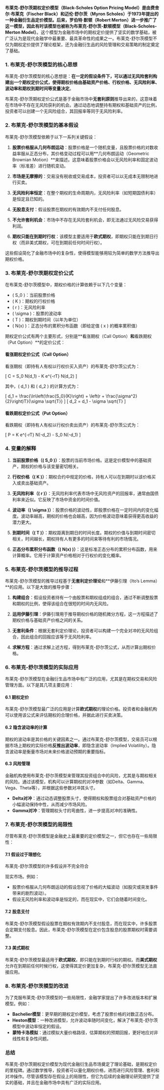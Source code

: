 **布莱克-舒尔茨期权定价模型（Black-Scholes Option Pricing Model）**是由费舍尔·布莱克（Fischer Black）和迈伦·舒尔茨（Myron Scholes）于1973年提出的一种金融衍生品定价模型。后来，罗伯特·默顿（Robert Merton）进一步推广了这一模型，因此有时该模型也被称为**布莱克-舒尔茨-默顿模型（Black-Scholes-Merton Model）**。这个模型为金融市场中的期权定价提供了坚实的数学基础，被广泛认为是现代金融学中最重要、最具革命性的成果之一。布莱克-舒尔茨模型不仅为期权定价提供了理论框架，还为金融衍生品的风险管理和交易策略的制定奠定了基础。

### 1. 布莱克-舒尔茨模型的核心思想

布莱克-舒尔茨模型的核心思想是：**在一定的假设条件下，可以通过无风险套利构建出一个期权定价公式，使得期权价格由基础资产价格、行权价格、无风险利率、波动率和期权到期时间等变量决定**。

布莱克-舒尔茨期权定价公式是基于金融市场中**无套利原则**推导出来的，这意味着在市场中不存在无风险获利的机会。通过动态地调整持有期权和基础资产的比例，投资者可以创建一个无风险组合，其回报率等同于无风险利率。

### 2. 布莱克-舒尔茨模型的基本假设

布莱克-舒尔茨模型依赖于以下一系列关键假设：

1. **股票价格服从几何布朗运动**：股票价格是一个随机变量，且股票价格的对数收益率服从正态分布，其价格变动过程可以用**几何布朗运动（Geometric Brownian Motion）**来描述。这意味着股票价格会以无风险利率和固定波动率（标准差）进行随机变动。

2. **市场是无摩擦的**：交易没有税收或交易成本，投资者可以以无成本无限制地进行买卖。

3. **无风险利率恒定**：在整个期权的生命周期内，无风险利率（如短期国债利率）是恒定且已知的。

4. **无股息支付**：假设股票在期权的有效期内不支付任何股息。

5. **不允许套利机会**：市场中不存在无风险套利机会，即无法通过无风险交易获得利润。

6. **期权只能在到期时行权**：该模型主要适用于**欧式期权**，即期权只能在到期日行权（而非美式期权，可在到期前任何时间行权）。

这些假设简化了金融市场中的复杂性，使得模型能够用较为简单的数学方法推导出期权价格。

### 3. 布莱克-舒尔茨期权定价公式

在布莱克-舒尔茨模型中，期权价格的计算依赖于以下几个变量：

- \( S_0 \)：当前股票价格
- \( K \)：期权的行权价格
- \( r \)：无风险利率
- \( \sigma \)：股票的波动率
- \( T \)：期权到期时间（以年为单位）
- \( N(x) \)：正态分布的累积分布函数（即给定值 \( x \) 的概率累积值）

期权定价公式有两个主要形式，分别是**看涨期权（Call Option）**和**看跌期权（Put Option）**的定价公式：

#### 看涨期权定价公式（Call Option）

看涨期权（即持有人有权以行权价买入资产）的布莱克-舒尔茨公式为：

\[
C = S_0 N(d_1) - K e^{-rT} N(d_2)
\]

其中，\( d_1 \) 和 \( d_2 \) 的计算方式为：

\[
d_1 = \frac{\ln\left(\frac{S_0}{K}\right) + \left(r + \frac{\sigma^2}{2}\right)T}{\sigma \sqrt{T}}
\]
\[
d_2 = d_1 - \sigma \sqrt{T}
\]

#### 看跌期权定价公式（Put Option）

看跌期权（即持有人有权以行权价卖出资产）的布莱克-舒尔茨公式为：

\[
P = K e^{-rT} N(-d_2) - S_0 N(-d_1)
\]

### 4. 变量的解释

1. **当前股票价格（\( S_0 \)）**：股票的当前市场价格。这是定价模型中的基础资产，期权的价格与该变量密切相关。

2. **行权价格（\( K \)）**：期权合约中规定的价格，持有人可以在到期时以该价格买入或卖出基础资产。

3. **无风险利率（\( r \)）**：无风险利率代表市场中无风险资产的回报率，通常由国债利率来近似。它反映了市场中资金的时间价值。

4. **波动率（\( \sigma \)）**：股票价格的波动性，即股票价格在一定时间内的变化幅度。波动率越高，期权的价格也会越高，因为价格波动意味着获得更高收益的潜力更大。

5. **到期时间（\( T \)）**：期权距离到期日的时间长度。期权的价值与到期时间密切相关，时间越长，期权持有人有更多的时间来等待有利的市场情况。

6. **正态分布累积分布函数（\( N(x) \)）**：这是标准正态分布的累积分布函数，用来计算概率。它用于计算资产价格相对于行权价的变化概率。

### 5. 布莱克-舒尔茨模型的推导过程

布莱克-舒尔茨模型的推导过程基于**无套利定价理论**和**伊藤引理（Ito’s Lemma）**的应用。以下是大致的推导步骤：

1. **构建组合**：假设投资者持有一个由股票和期权组成的组合，通过不断调整股票和期权的比例，使得该组合在很短的时间内无风险。

2. **运用伊藤引理**：伊藤引理用于推导期权价格的随机微分方程，这一方程描述了期权价格与基础资产价格之间的关系。

3. **无套利条件**：根据无套利定价理论，投资者可以构建一个完全对冲的无风险组合，因此组合的回报应该等于无风险利率。

4. **求解方程**：通过求解上述方程，得到布莱克-舒尔茨公式，从而计算出期权价格。

### 6. 布莱克-舒尔茨模型的实际应用

布莱克-舒尔茨模型在金融衍生品市场中有广泛的应用，尤其是在期权交易和风险管理方面。以下是其几项主要应用：

#### 6.1 期权定价

布莱克-舒尔茨模型最广泛的应用是计算**欧式期权**的理论价格。投资者和金融机构可以使用该公式来评估期权的合理价格，并据此进行买卖决策。

#### 6.2 隐含波动率的计算

期权的波动率是其价格的关键因素之一。通过布莱克-舒尔茨模型，交易员可以根据市场上期权的实际价格**反推出波动率**，即隐含波动率（Implied Volatility）。隐含波动率是衡量市场对未来价格波动预期的重要指标。

#### 6.3 风险管理

金融机构使用布莱克-舒尔茨模型来管理其投资组合中的风险，尤其是与期权相关的风险。通过该模型，机构可以计算期权的对冲参数（如Delta、Gamma、Vega、Theta等），并根据这些参数对冲其头寸。

- **Delta对冲**：通过动态调整股票头寸，使得期权和股票组合对基础资产价格的小幅波动保持中性，从而减少市场风险。
- **Gamma对冲**：管理期权头寸的弯曲性，进一步提高对冲的准确性。

### 7. 布莱克-舒尔茨模型的局限性

尽管布莱克-舒尔茨模型是金融史上最重要的定价模型之一，但它也存在一些局限性：

#### 7.1 假设过于理想化

布莱克-舒尔茨模型的许多假设并不完全符合

现实市场。例如：
- 股票价格服从几何布朗运动的假设忽视了价格的大幅波动（如股灾或突发事件带来的剧烈波动）。
- 假设无风险利率和波动率是恒定的，而在现实中，它们会随着时间变化。

#### 7.2 股息支付

布莱克-舒尔茨模型假设股票在期权有效期内不支付股息，而在现实中，许多股票会定期支付股息。因此，布莱克-舒尔茨模型在定价包含股息的股票期权时需要调整。

#### 7.3 美式期权

布莱克-舒尔茨模型最适用于**欧式期权**，即只能在到期时行权的期权。而**美式期权**允许在到期前任何时候行权，这使得其定价更加复杂，布莱克-舒尔茨模型无法直接应用。

### 8. 布莱克-舒尔茨模型的改进

为了克服布莱克-舒尔茨模型的一些局限性，金融学家提出了许多改进版本和扩展模型。例如：

- **Bachelier模型**：更早期的期权定价模型，考虑了股票价格的对数正态分布。
- **Heston模型**：一种改进模型，允许波动率随时间变化，解决了布莱克-舒尔茨模型中波动率恒定的假设。
- **蒙特卡洛模拟**：通过模拟大量价格路径，估算期权的预期回报，更好地应对非线性和复杂性问题。

### 总结

布莱克-舒尔茨期权定价模型为现代金融衍生品市场奠定了理论基础，是期权定价的里程碑。通过数学推导，投资者可以量化期权价格，进而进行风险管理、套利和对冲操作。尽管该模型存在假设上的局限性，但它为后续的金融理论研究提供了坚实的基础，并且在金融市场中具有广泛的实际应用。